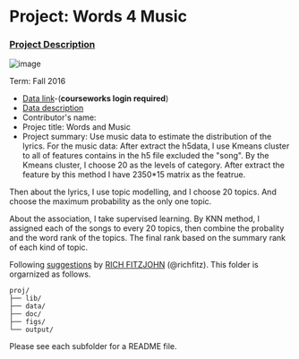 # Project: Words 4 Music

### [Project Description](doc/Project4_desc.md)

![image](http://cdn.newsapi.com.au/image/v1/f7131c018870330120dbe4b73bb7695c?width=650)

Term: Fall 2016

+ [Data link](https://courseworks2.columbia.edu/courses/11849/files/folder/Project_Files?preview=763391)-(**courseworks login required**)
+ [Data description](doc/readme.html)
+ Contributor's name:
+ Projec title: Words and Music
+ Project summary: Use music data to estimate the distribution of the lyrics. 
For the music data:
After extract the h5data, I use Kmeans cluster to all of features contains in the h5 file excluded the "song". By the Kmeans cluster, I choose 20 as the levels of category. After extract the feature by this method I have 2350*15 matrix as the featrue.

Then about the lyrics, I use topic modelling, and I choose 20 topics. And choose the maximum probability as the only one topic.

About the association, I take supervised learning. By KNN method, I assigned each of the songs to every 20 topics, then combine the probality and the word rank of the topics. The final rank based on the summary rank of each kind of topic.

	
Following [suggestions](http://nicercode.github.io/blog/2013-04-05-projects/) by [RICH FITZJOHN](http://nicercode.github.io/about/#Team) (@richfitz). This folder is orgarnized as follows.

```
proj/
├── lib/
├── data/
├── doc/
├── figs/
└── output/
```

Please see each subfolder for a README file.
